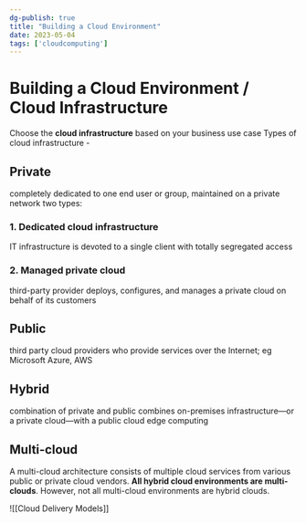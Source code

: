 ```yaml
---
dg-publish: true
title: "Building a Cloud Environment"
date: 2023-05-04
tags: ['cloudcomputing']
---
```


# Building a Cloud Environment / Cloud Infrastructure 

Choose the **cloud infrastructure** based on your business use case 
Types of cloud infrastructure - 
## Private
completely dedicated to one end user or group, maintained on a private network
two types: 
### 1. Dedicated cloud infrastructure 
IT infrastructure is devoted to a single client with totally segregated access
### 2. Managed private cloud
 third-party provider deploys, configures, and manages a private cloud on behalf of its customers
## Public 
third party cloud providers who provide services over the Internet; eg Microsoft Azure, AWS 
## Hybrid 
combination of private and public 
combines on-premises infrastructure—or a private cloud—with a public cloud 
edge computing 
## Multi-cloud 
A multi-cloud architecture consists of multiple cloud services from various public or private cloud vendors. **All hybrid cloud environments are multi-clouds**. However, not all multi-cloud environments are hybrid clouds.

![[Cloud Delivery Models]]